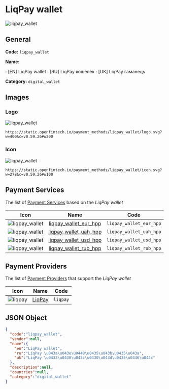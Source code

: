 
# LiqPay wallet 
![liqpay_wallet](https://static.openfintech.io/payment_methods/liqpay_wallet/logo.svg?w=400&c=v0.59.26#w200)  

## General 
**Code:** `liqpay_wallet` 
 
**Name:** 
 
:	[EN] LiqPay wallet 
:	[RU] LiqPay кошелек 
:	[UK] LiqPay гаманець 
 
**Category:** `digital_wallet` 
 

## Images 

### Logo 
![liqpay_wallet](https://static.openfintech.io/payment_methods/liqpay_wallet/logo.svg?w=400&c=v0.59.26#w200)  

```
https://static.openfintech.io/payment_methods/liqpay_wallet/logo.svg?w=400&c=v0.59.26#w200
```  

### Icon 
![liqpay_wallet](https://static.openfintech.io/payment_methods/liqpay_wallet/icon.svg?w=278&c=v0.59.26#w100)  

```
https://static.openfintech.io/payment_methods/liqpay_wallet/icon.svg?w=278&c=v0.59.26#w100
```  

## Payment Services 
 
The list of [Payment Services](/payment-services/) based on the _LiqPay wallet_ 

|Icon|Name|Code| 
|:---:|:---:|:---:| 
|![liqpay_wallet](https://static.openfintech.io/payment_methods/liqpay_wallet/icon.svg?w=278&c=v0.59.26#w100) |[liqpay_wallet_eur_hpp](/payment-services/liqpay_wallet_eur_hpp/)|`liqpay_wallet_eur_hpp`| 
|![liqpay_wallet](https://static.openfintech.io/payment_methods/liqpay_wallet/icon.svg?w=278&c=v0.59.26#w100) |[liqpay_wallet_uah_hpp](/payment-services/liqpay_wallet_uah_hpp/)|`liqpay_wallet_uah_hpp`| 
|![liqpay_wallet](https://static.openfintech.io/payment_methods/liqpay_wallet/icon.svg?w=278&c=v0.59.26#w100) |[liqpay_wallet_usd_hpp](/payment-services/liqpay_wallet_usd_hpp/)|`liqpay_wallet_usd_hpp`| 
|![liqpay_wallet](https://static.openfintech.io/payment_methods/liqpay_wallet/icon.svg?w=278&c=v0.59.26#w100) |[liqpay_wallet_rub_hpp](/payment-services/liqpay_wallet_rub_hpp/)|`liqpay_wallet_rub_hpp`| 
 

## Payment Providers 
 
The list of [Payment Providers](/payment-providers/) that support the _LiqPay wallet_ 

|Icon|Name|Code| 
|:---:|:---:|:---:| 
|![liqpay](https://static.openfintech.io/payment_providers/liqpay/icon.svg?w=278&c=v0.59.26#w100) |[LiqPay](/payment-providers/liqpay/)|`liqpay`| 
 

## JSON Object 

```json
{
  "code":"liqpay_wallet",
  "vendor":null,
  "name":{
    "en":"LiqPay wallet",
    "ru":"LiqPay \u043a\u043e\u0448\u0435\u043b\u0435\u043a",
    "uk":"LiqPay \u0433\u0430\u043c\u0430\u043d\u0435\u0446\u044c"
  },
  "description":null,
  "countries":null,
  "category":"digital_wallet"
}
```  
